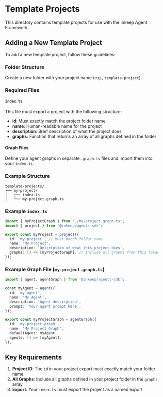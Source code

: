 # Template Projects

This directory contains template projects for use with the Inkeep Agent Framework.

## Adding a New Template Project

To add a new template project, follow these guidelines:

### Folder Structure
Create a new folder with your project name (e.g., `template-project`).

### Required Files

#### `index.ts`
This file must export a project with the following structure:
- **id**: Must exactly match the project folder name
- **name**: Human-readable name for the project
- **description**: Brief description of what the project does
- **graphs**: Function that returns an array of all graphs defined in the folder

#### Graph Files
Define your agent graphs in separate `.graph.ts` files and import them into your `index.ts`.

### Example Structure

```
template-projects/
├── my-project/
│   ├── index.ts
│   └── my-project.graph.ts
```

### Example `index.ts`

```typescript
import { myProjectGraph } from './my-project.graph.ts';
import { project } from '@inkeep/agents-sdk';

export const myProject = project({
  id: 'my-project', // Must match folder name
  name: 'My Project',
  description: 'Description of what this project does',
  graphs: () => [myProjectGraph], // Include all graphs from this folder
});
```

### Example Graph File (`my-project.graph.ts`)

```typescript
import { agent, agentGraph } from '@inkeep/agents-sdk';

const myAgent = agent({
  id: 'my-agent',
  name: 'My Agent',
  description: 'Agent description',
  prompt: 'Your agent prompt here',
});

export const myProjectGraph = agentGraph({
  id: 'my-project-graph',
  name: 'My Project Graph',
  defaultAgent: myAgent,
  agents: () => [myAgent],
});
```

## Key Requirements

1. **Project ID**: The `id` in your project export must exactly match your folder name
2. **All Graphs**: Include all graphs defined in your project folder in the `graphs` array
3. **Export**: Your `index.ts` must export the project as a named export